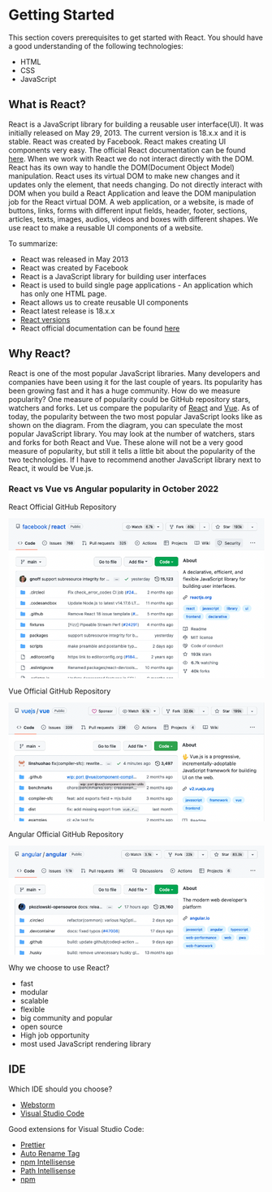 # Getting Started

This section covers prerequisites to get started with React. You should have a good understanding of the following technologies:

-   HTML
-   CSS
-   JavaScript

## What is React?

React is a JavaScript library for building a reusable user interface(UI). It was initially released on May 29, 2013. The current version is 18.x.x and it is stable. React was created by Facebook. React makes creating UI components very easy. The official React documentation can be found [here](https://reactjs.org/docs/getting-started.html). When we work with React we do not interact directly with the DOM. React has its own way to handle the DOM(Document Object Model) manipulation. React uses its virtual DOM to make new changes and it updates only the element, that needs changing. Do not directly interact with DOM when you build a React Application and leave the DOM manipulation job for the React virtual DOM. A web application, or a website, is made of buttons, links, forms with different input fields, header, footer, sections, articles, texts, images, audios, videos and boxes with different shapes. We use react to make a reusable UI components of a website.

To summarize:

-   React was released in May 2013
-   React was created by Facebook
-   React is a JavaScript library for building user interfaces
-   React is used to build single page applications - An application which has only one HTML page.
-   React allows us to create reusable UI components
-   React latest release is 18.x.x
-   [React versions](https://reactjs.org/versions/)
-   React official documentation can be found [here](https://reactjs.org/docs/getting-started.html)

## Why React?

React is one of the most popular JavaScript libraries. Many developers and companies have been using it for the last couple of years. Its popularity has been growing fast and it has a huge community. How do we measure popularity? One measure of popularity could be GitHub repository stars, watchers and forks. Let us compare the popularity of [React](https://github.com/facebook/react) and [Vue](https://github.com/vuejs/vue). As of today, the popularity between the two most popular JavaScript looks like as shown on the diagram. From the diagram, you can speculate the most popular JavaScript library. You may look at the number of watchers, stars and forks for both React and Vue. These alone will not be a very good measure of popularity, but still it tells a little bit about the popularity of the two technologies. If I have to recommend another JavaScript library next to React, it would be Vue.js.

### React vs Vue vs Angular popularity in October 2022

React Official GitHub Repository

![React Popularity August 2022](../images/react_repo_2022.png)

Vue Official GitHub Repository

![Vue Popularity August 2022](../images/vue_repo_2022.png)

Angular Official GitHub Repository

![Angular Popularity August 2022](../images/angular_repo_2022.png)

Why we choose to use React?

-   fast
-   modular
-   scalable
-   flexible
-   big community and popular
-   open source
-   High job opportunity
-   most used JavaScript rendering library

## IDE

Which IDE should you choose?

-   [Webstorm](https://www.jetbrains.com/webstorm/)
-   [Visual Studio Code](https://code.visualstudio.com/)

Good extensions for Visual Studio Code:

-   [Prettier](https://marketplace.visualstudio.com/items?itemName=esbenp.prettier-vscode)
-   [Auto Rename Tag](https://marketplace.visualstudio.com/items?itemName=formulahendry.auto-rename-tag)
-   [npm Intellisense](https://marketplace.visualstudio.com/items?itemName=christian-kohler.npm-intellisense)
-   [Path Intellisense](https://marketplace.visualstudio.com/items?itemName=christian-kohler.path-intellisense)
-   [npm](https://marketplace.visualstudio.com/items?itemName=eg2.vscode-npm-script)
